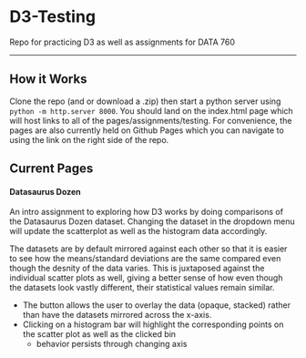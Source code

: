 # D3-Testing

Repo for practicing D3 as well as assignments for DATA 760

***

## How it Works

Clone the repo (and or download a .zip) then start a python server using `python -m http.server 8000`. You should land on the index.html page which will host links to all of the pages/assignments/testing. For convenience, the pages are also currently held on Github Pages which you can navigate to using the link on the right side of the repo.

## Current Pages

#### Datasaurus Dozen

An intro assignment to exploring how D3 works by doing comparisons of the Datasaurus Dozen dataset. Changing the dataset in the dropdown menu will update the scatterplot as well as the histogram data accordingly. 

The datasets are by default mirrored against each other so that it is easier to see how the means/standard deviations are the same compared even though the desnity of the data varies. This is juxtaposed against the individual scatter plots as well, giving a better sense of how even though the datasets look vastly different, their statistical values remain similar. 

- The button allows the user to overlay the data (opaque, stacked) rather than have the datasets mirrored across the x-axis.
- Clicking on a histogram bar will highlight the corresponding points on the scatter plot as well as the clicked bin
  - behavior persists through changing axis
